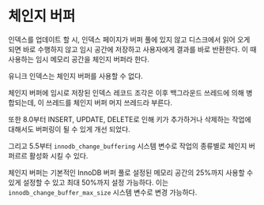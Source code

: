 # 체인지 버퍼

인덱스를 업데이트 할 시, 인덱스 페이지가 버퍼 풀에 있지 않고 디스크에서 읽어 오게 되면 바로 수행하지 않고 임시 공간에 저장하고 사용자에게 결과를 바로 반환한다. 이 때 사용하는 임시 메모리 공간을 체인지 버퍼라 한다.

유니크 인덱스는 체인지 버퍼를 사용할 수 없다.

체인지 버퍼에 임시로 저장된 인덱스 레코드 조각은 이후 백그라운드 쓰레드에 의해 병합되는데, 이 쓰레드를 체인지 버퍼 머지 쓰레드라 부른다.

또한 8.0부터 INSERT, UPDATE, DELETE로 인해 키가 추가하거나 삭제하는 작업에 대해서도 버퍼링이 될 수 있게 개선 되었다.

그리고 5.5부터 `innodb_change_buffering` 시스템 변수로 작업의 종류별로 체인지 버퍼르르 활성화 시킬 수 있다.

체인지 버퍼는 기본적인 InnoDB 버퍼 풀로 설정된 메모리 공간의 25%까지 사용할 수 있게 설정할 수 있고 최대 50%까지 설정 가능하다. 이는 `innodb_change_buffer_max_size` 시스템 변수로 변경 가능하다.